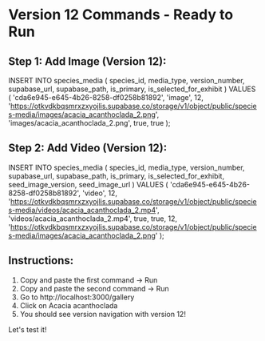 # Version 12 Commands - Ready to Run

## Step 1: Add Image (Version 12):

INSERT INTO species_media (
    species_id,
    media_type,
    version_number,
    supabase_url,
    supabase_path,
    is_primary,
    is_selected_for_exhibit
) VALUES (
    'cda6e945-e645-4b26-8258-df0258b81892',
    'image',
    12,
    'https://otkvdkbqsmrxzxyojlis.supabase.co/storage/v1/object/public/species-media/images/acacia_acanthoclada_2.png',
    'images/acacia_acanthoclada_2.png',
    true,
    true
);

## Step 2: Add Video (Version 12):

INSERT INTO species_media (
    species_id,
    media_type,
    version_number,
    supabase_url,
    supabase_path,
    is_primary,
    is_selected_for_exhibit,
    seed_image_version,
    seed_image_url
) VALUES (
    'cda6e945-e645-4b26-8258-df0258b81892',
    'video',
    12,
    'https://otkvdkbqsmrxzxyojlis.supabase.co/storage/v1/object/public/species-media/videos/acacia_acanthoclada_2.mp4',
    'videos/acacia_acanthoclada_2.mp4',
    true,
    true,
    12,
    'https://otkvdkbqsmrxzxyojlis.supabase.co/storage/v1/object/public/species-media/images/acacia_acanthoclada_2.png'
);

## Instructions:
1. Copy and paste the first command → Run
2. Copy and paste the second command → Run  
3. Go to http://localhost:3000/gallery
4. Click on Acacia acanthoclada
5. You should see version navigation with version 12!

Let's test it!